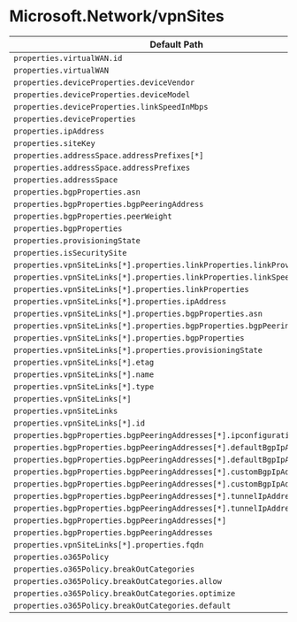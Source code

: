 # Microsoft.Network/vpnSites

| Default Path | Alias |
|---|---|
| `properties.virtualWAN.id` | `Microsoft.Network/vpnSites/virtualWAN.id` |
| `properties.virtualWAN` | `Microsoft.Network/vpnSites/virtualWAN` |
| `properties.deviceProperties.deviceVendor` | `Microsoft.Network/vpnSites/deviceProperties.deviceVendor` |
| `properties.deviceProperties.deviceModel` | `Microsoft.Network/vpnSites/deviceProperties.deviceModel` |
| `properties.deviceProperties.linkSpeedInMbps` | `Microsoft.Network/vpnSites/deviceProperties.linkSpeedInMbps` |
| `properties.deviceProperties` | `Microsoft.Network/vpnSites/deviceProperties` |
| `properties.ipAddress` | `Microsoft.Network/vpnSites/ipAddress` |
| `properties.siteKey` | `Microsoft.Network/vpnSites/siteKey` |
| `properties.addressSpace.addressPrefixes[*]` | `Microsoft.Network/vpnSites/addressSpace.addressPrefixes[*]` |
| `properties.addressSpace.addressPrefixes` | `Microsoft.Network/vpnSites/addressSpace.addressPrefixes` |
| `properties.addressSpace` | `Microsoft.Network/vpnSites/addressSpace` |
| `properties.bgpProperties.asn` | `Microsoft.Network/vpnSites/bgpProperties.asn` |
| `properties.bgpProperties.bgpPeeringAddress` | `Microsoft.Network/vpnSites/bgpProperties.bgpPeeringAddress` |
| `properties.bgpProperties.peerWeight` | `Microsoft.Network/vpnSites/bgpProperties.peerWeight` |
| `properties.bgpProperties` | `Microsoft.Network/vpnSites/bgpProperties` |
| `properties.provisioningState` | `Microsoft.Network/vpnSites/provisioningState` |
| `properties.isSecuritySite` | `Microsoft.Network/vpnSites/isSecuritySite` |
| `properties.vpnSiteLinks[*].properties.linkProperties.linkProviderName` | `Microsoft.Network/vpnSites/vpnSiteLinks[*].linkProperties.linkProviderName` |
| `properties.vpnSiteLinks[*].properties.linkProperties.linkSpeedInMbps` | `Microsoft.Network/vpnSites/vpnSiteLinks[*].linkProperties.linkSpeedInMbps` |
| `properties.vpnSiteLinks[*].properties.linkProperties` | `Microsoft.Network/vpnSites/vpnSiteLinks[*].linkProperties` |
| `properties.vpnSiteLinks[*].properties.ipAddress` | `Microsoft.Network/vpnSites/vpnSiteLinks[*].ipAddress` |
| `properties.vpnSiteLinks[*].properties.bgpProperties.asn` | `Microsoft.Network/vpnSites/vpnSiteLinks[*].bgpProperties.asn` |
| `properties.vpnSiteLinks[*].properties.bgpProperties.bgpPeeringAddress` | `Microsoft.Network/vpnSites/vpnSiteLinks[*].bgpProperties.bgpPeeringAddress` |
| `properties.vpnSiteLinks[*].properties.bgpProperties` | `Microsoft.Network/vpnSites/vpnSiteLinks[*].bgpProperties` |
| `properties.vpnSiteLinks[*].properties.provisioningState` | `Microsoft.Network/vpnSites/vpnSiteLinks[*].provisioningState` |
| `properties.vpnSiteLinks[*].etag` | `Microsoft.Network/vpnSites/vpnSiteLinks[*].etag` |
| `properties.vpnSiteLinks[*].name` | `Microsoft.Network/vpnSites/vpnSiteLinks[*].name` |
| `properties.vpnSiteLinks[*].type` | `Microsoft.Network/vpnSites/vpnSiteLinks[*].type` |
| `properties.vpnSiteLinks[*]` | `Microsoft.Network/vpnSites/vpnSiteLinks[*]` |
| `properties.vpnSiteLinks` | `Microsoft.Network/vpnSites/vpnSiteLinks` |
| `properties.vpnSiteLinks[*].id` | `Microsoft.Network/vpnSites/vpnSiteLinks[*].id` |
| `properties.bgpProperties.bgpPeeringAddresses[*].ipconfigurationId` | `Microsoft.Network/vpnSites/bgpProperties.bgpPeeringAddresses[*].ipconfigurationId` |
| `properties.bgpProperties.bgpPeeringAddresses[*].defaultBgpIpAddresses[*]` | `Microsoft.Network/vpnSites/bgpProperties.bgpPeeringAddresses[*].defaultBgpIpAddresses[*]` |
| `properties.bgpProperties.bgpPeeringAddresses[*].defaultBgpIpAddresses` | `Microsoft.Network/vpnSites/bgpProperties.bgpPeeringAddresses[*].defaultBgpIpAddresses` |
| `properties.bgpProperties.bgpPeeringAddresses[*].customBgpIpAddresses[*]` | `Microsoft.Network/vpnSites/bgpProperties.bgpPeeringAddresses[*].customBgpIpAddresses[*]` |
| `properties.bgpProperties.bgpPeeringAddresses[*].customBgpIpAddresses` | `Microsoft.Network/vpnSites/bgpProperties.bgpPeeringAddresses[*].customBgpIpAddresses` |
| `properties.bgpProperties.bgpPeeringAddresses[*].tunnelIpAddresses[*]` | `Microsoft.Network/vpnSites/bgpProperties.bgpPeeringAddresses[*].tunnelIpAddresses[*]` |
| `properties.bgpProperties.bgpPeeringAddresses[*].tunnelIpAddresses` | `Microsoft.Network/vpnSites/bgpProperties.bgpPeeringAddresses[*].tunnelIpAddresses` |
| `properties.bgpProperties.bgpPeeringAddresses[*]` | `Microsoft.Network/vpnSites/bgpProperties.bgpPeeringAddresses[*]` |
| `properties.bgpProperties.bgpPeeringAddresses` | `Microsoft.Network/vpnSites/bgpProperties.bgpPeeringAddresses` |
| `properties.vpnSiteLinks[*].properties.fqdn` | `Microsoft.Network/vpnSites/vpnSiteLinks[*].fqdn` |
| `properties.o365Policy` | `Microsoft.Network/vpnSites/o365Policy` |
| `properties.o365Policy.breakOutCategories` | `Microsoft.Network/vpnSites/o365Policy.breakOutCategories` |
| `properties.o365Policy.breakOutCategories.allow` | `Microsoft.Network/vpnSites/o365Policy.breakOutCategories.allow` |
| `properties.o365Policy.breakOutCategories.optimize` | `Microsoft.Network/vpnSites/o365Policy.breakOutCategories.optimize` |
| `properties.o365Policy.breakOutCategories.default` | `Microsoft.Network/vpnSites/o365Policy.breakOutCategories.default` |

